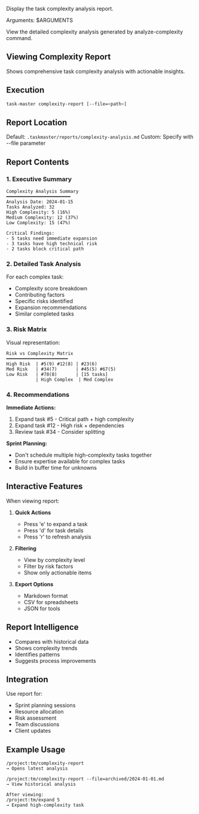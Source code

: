 Display the task complexity analysis report.

Arguments: $ARGUMENTS

View the detailed complexity analysis generated by analyze-complexity command.

## Viewing Complexity Report

Shows comprehensive task complexity analysis with actionable insights.

## Execution

```bash
task-master complexity-report [--file=<path>]
```

## Report Location

Default: `.taskmaster/reports/complexity-analysis.md`
Custom: Specify with --file parameter

## Report Contents

### 1. **Executive Summary**

```
Complexity Analysis Summary
━━━━━━━━━━━━━━━━━━━━━━━━
Analysis Date: 2024-01-15
Tasks Analyzed: 32
High Complexity: 5 (16%)
Medium Complexity: 12 (37%)
Low Complexity: 15 (47%)

Critical Findings:
- 5 tasks need immediate expansion
- 3 tasks have high technical risk
- 2 tasks block critical path
```

### 2. **Detailed Task Analysis**

For each complex task:

- Complexity score breakdown
- Contributing factors
- Specific risks identified
- Expansion recommendations
- Similar completed tasks

### 3. **Risk Matrix**

Visual representation:

```
Risk vs Complexity Matrix
━━━━━━━━━━━━━━━━━━━━━━━
High Risk  | #5(9) #12(8) | #23(6)
Med Risk   | #34(7)       | #45(5) #67(5)
Low Risk   | #78(8)       | [15 tasks]
           | High Complex  | Med Complex
```

### 4. **Recommendations**

**Immediate Actions:**

1. Expand task #5 - Critical path + high complexity
2. Expand task #12 - High risk + dependencies
3. Review task #34 - Consider splitting

**Sprint Planning:**

- Don't schedule multiple high-complexity tasks together
- Ensure expertise available for complex tasks
- Build in buffer time for unknowns

## Interactive Features

When viewing report:

1. **Quick Actions**

   - Press 'e' to expand a task
   - Press 'd' for task details
   - Press 'r' to refresh analysis

2. **Filtering**

   - View by complexity level
   - Filter by risk factors
   - Show only actionable items

3. **Export Options**
   - Markdown format
   - CSV for spreadsheets
   - JSON for tools

## Report Intelligence

- Compares with historical data
- Shows complexity trends
- Identifies patterns
- Suggests process improvements

## Integration

Use report for:

- Sprint planning sessions
- Resource allocation
- Risk assessment
- Team discussions
- Client updates

## Example Usage

```
/project:tm/complexity-report
→ Opens latest analysis

/project:tm/complexity-report --file=archived/2024-01-01.md
→ View historical analysis

After viewing:
/project:tm/expand 5
→ Expand high-complexity task
```
